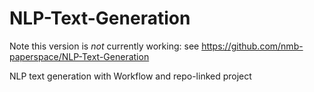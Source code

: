 # NLP-Text-Generation

Note this version is *not* currently working: see https://github.com/nmb-paperspace/NLP-Text-Generation

NLP text generation with Workflow and repo-linked project
